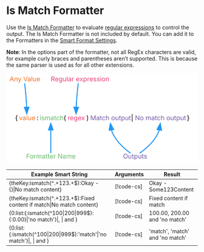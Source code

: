 # Is Match Formatter

Use the [Is Match Formatter](xref:UnityEngine.Localization.SmartFormat.Extensions.IsMatchFormatter) to evaluate [regular expressions](https://en.wikipedia.org/wiki/Regular_expression) to control the output.
The Is Match Formatter is not included by default. You can add it to the Formatters in the [Smart Format Settings](../LocalizationSettings.md#formatters).

**Note**: In the options part of the formatter, not all RegEx characters are valid, for example curly braces and parentheses aren’t supported. This is because the same parser is used as for all other extensions.

![Diagram showing the breakdown of the Smart String and how each part is evaluated when using IsMatch.](../images/SmartString-IsMatchSyntax.dot.svg)

| **Example Smart String**                                             | **Arguments**                                                                 | **Result**                      |
|----------------------------------------------------------------------|-------------------------------------------------------------------------------|---------------------------------|
| {theKey:ismatch(^.+123.+$):Okay - {}\|No match content}              | [!code-cs[](../../DocCodeSamples.Tests/SmartStringSamples.cs#args-ismatch-1)] | Okay - Some123Content           |
| {theKey:ismatch(^.+123.+$):Fixed content if match\|No match content} | [!code-cs[](../../DocCodeSamples.Tests/SmartStringSamples.cs#args-ismatch-1)] | Fixed content if match          |
| {0:list:{:ismatch(^100\|200\|999$):{:0.00}\|'no match'}\|, \| and }  | [!code-cs[](../../DocCodeSamples.Tests/SmartStringSamples.cs#args-ismatch-2)] | 100.00, 200.00 and 'no match'   |
| {0:list:{:ismatch(^100\|200\|999$):'match'\|'no match'}\|, \| and }  | [!code-cs[](../../DocCodeSamples.Tests/SmartStringSamples.cs#args-ismatch-2)] | 'match', 'match' and 'no match' |
